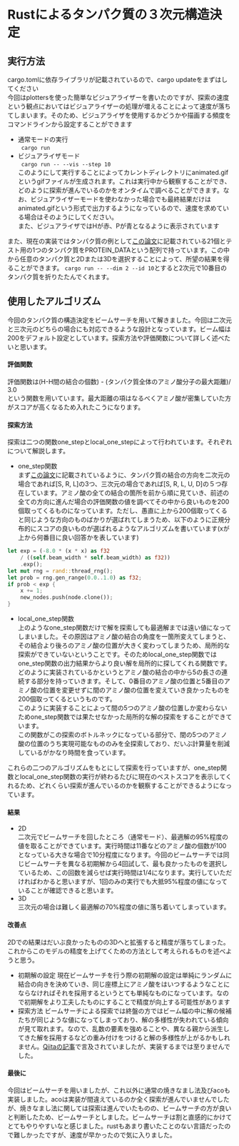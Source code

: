 # Rustによるタンパク質の３次元構造決定
## 実行方法
cargo.tomlに依存ライブラリが記載されているので、cargo updateをまずはしてください <br>
今回はplottersを使った簡単なビジュアライザーを書いたのですが、探索の速度という観点においてはビジュアライザーの処理が増えることによって速度が落ちてしまいます。そのため、ビジュアライザを使用するかどうかや描画する頻度をコマンドラインから設定することができます
- 通常モードの実行 <br>
` cargo run`
- ビジュアライザモード <br>
` cargo run -- --vis --step 10` <br>
このようにして実行することによってカレントディレクトリにanimated.gifというgifファイルが生成されます。これは実行中から観察することができ、どのように探索が進んでいるのかをオンタイムで調べることができます。なお、ビジュアライザーモードを使わなかった場合でも最終結果だけはanimated.gifという形式で出力するようになっているので、速度を求めている場合はそのようにしてください。<br>
また、ビジュアライザではHが赤、Pが青となるように表示されています

また、現在の実装ではタンパク質の例として[この論文](https://bmcbioinformatics.biomedcentral.com/counter/pdf/10.1186/1471-2105-6-30.pdf)に記載されている21個とテスト用の1つのタンパク質をPROTEIN_DATAという配列で持っています。この中から任意のタンパク質と2Dまたは3Dを選択することによって、所望の結果を得ることができます。
`cargo run -- --dim 2 --id 10`とすると2次元で10番目のタンパク質を折りたたんでくれます。<br>
## 使用したアルゴリズム
今回のタンパク質の構造決定をビームサーチを用いて解きました。今回は二次元と三次元のどちらの場合にも対応できるような設計となっています。ビーム幅は200をデフォルト設定としています。探索方法や評価関数について詳しく述べたいと思います。
#### 評価関数
評価関数は(H-H間の結合の個数) - (タンパク質全体のアミノ酸分子の最大距離)/ 3.0<br>
という関数を用いています。最大距離の項はなるべくアミノ酸が密集していた方がスコアが高くなるため入れたこうになります。
#### 探索方法
探索は二つの関数one_stepとlocal_one_stepによって行われています。それぞれについて解説します。
- one_step関数 <br>
まず[この論文](https://bmcbioinformatics.biomedcentral.com/counter/pdf/10.1186/1471-2105-6-30.pdf)に記載されているように、タンパク質の結合の方向を二次元の場合であれば[S, R, L]の3つ、三次元の場合であれば[S, R, L, U, D]の５つ存在しています。アミノ酸の全ての結合の箇所を前から順に見ていき、前述の全ての方向に進んだ場合の評価関数の値を調べてその中から良いものを200個取ってくるものになっています。ただし、愚直に上から200個取ってくると同じような方向のものばかりが選ばれてしまうため、以下のように正規分布的にスコアの良いものが選ばれるようなアルゴリズムを書いています(xが上から何番目に良い回答かを表しています)
```rust
let exp = (-8.0 * (x * x) as f32
    / ((self.beam_width * self.beam_width) as f32))
    .exp();
let mut rng = rand::thread_rng();
let prob = rng.gen_range(0.0..1.0) as f32;
if prob < exp {
    x += 1;
    new_nodes.push(node.clone());
}
```
- local_one_step関数<br>
上のようなone_step関数だけで解を探索しても最適解までは遠い値になってしまいました。その原因はアミノ酸の結合の角度を一箇所変えてしまうと、その結合より後ろのアミノ酸の位置が大きく変わってしまうため、局所的な探索ができていないということです。そのためlocal_one_step関数ではone_step関数の出力結果からより良い解を局所的に探してくれる関数です。どのように実装されているかというとアミノ酸の結合の中から5の長さの連続する部分を持っていきます。そして、0番目のアミノ酸の位置と5番目のアミノ酸の位置を変更せずに間のアミノ酸の位置を変えていき良かったものを200個取ってくるというものです。<br>
このように実装することによって間の5つのアミノ酸の位置しか変わらないためone_step関数では果たせなかった局所的な解の探索をすることができています。<br>
この関数がこの探索のボトルネックになっている部分で、間の5つのアミノ酸の位置のうち実現可能なもののみを全探索しており、だいぶ計算量を削減しているがかなり時間を食っています。

これらの二つのアルゴリズムをもとにして探索を行っていますが、one_step関数とlocal_one_step関数の実行が終わるたびに現在のベストスコアを表示してくれるため、どれくらい探索が進んでいるのかを観察することができるようになっています。
#### 結果
- 2D <br>
二次元でビームサーチを回したところ（通常モード）、最適解の95%程度の値を取ることができています。実行時間は11番などのアミノ酸の個数が100となっている大きな場合で10分程度になります。今回のビームサーチでは同じビームサーチを異なる初期解から4回試して、最も良かったものを選択しているため、この回数を減らせば実行時間は1/4になります。実行していただければわかると思いますが、1回のみの実行でも大抵95%程度の値になっていることが確認できると思います。
- 3D <br>
三次元の場合は難しく最適解の70%程度の値に落ち着いてしまっています。
#### 改善点
2Dでの結果はだいぶ良かったものの3Dへと拡張すると精度が落ちてしまった。これからこのモデルの精度を上げてくための方法として考えられるものを述べようと思う。
- 初期解の設定
現在ビームサーチを行う際の初期解の設定は単純にランダムに結合の向きを決めていき、同じ座標上にアミノ酸をはいつするようなことにならなければそれを採用するというとても単純なものになっています。なので初期解をより工夫したものにすることで精度が向上する可能性があります
- 探索方法
ビームサーチによる探索では終盤の方ではビーム幅の中に解の候補たちが同じような値になってしまっており、解の多様性が失われている傾向が見て取れます。なので、乱数の要素を強めることや、異なる親から派生してきた解を採用するなどの重み付けをつけると解の多様性が上がるかもしれません。[Qiitaの記事](https://qiita.com/rhoo/items/f2be256cde5ad2e62dde)で言及されていましたが、実装するまでは至りませんでした。
 
 #### 最後に
 今回はビームサーチを用いましたが、これ以外に通常の焼きなまし法及びacoも実装しました。acoは実装が間違えているのか全く探索が進んでいませんでしたが、焼きなまし法に関しては探索は進んでいたものの、ビームサーチの方が良いと判断したため、ビームサーチとしました。ビームサーチは割と直感的にかけてとてもやりやすいなと感じました。rustもあまり書いたことのない言語だったので難しかったですが、速度が早かったので気に入りました。